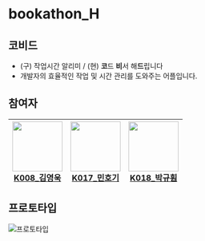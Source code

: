 # bookathon_H

## 코비드

- (구) 작업시간 알리미 / (현) **코**드 **비**서 해**드**립니다
- 개발자의 효율적인 작업 및 시간 관리를 도와주는 어플입니다.

## 참여자

| <a href="https://github.com/kldaji"><img src="https://avatars.githubusercontent.com/u/78070388?v=4" width=100/><br><center>K008_김영욱</center></a> | <a href="https://github.com/uzucode"><img src="https://avatars.githubusercontent.com/u/86262602?v=4" width=100/><br> <center>K017_민호기</center></a> | <a href="https://github.com/svclaw2000"><img src="https://avatars.githubusercontent.com/u/46339857?v=4" width=100/><br><center>K018_박규훤</center></a> |
| ---------------------------------------------------------------------------------------------------------------------------------------------- | ------------------------------------------------------------------------------------------------------------------------------------------------- | ---------------------------------------------------------------------------------------------------------------------------------------------------------- |

## 프로토타입

![프로토타입](https://i.imgur.com/amEW6u5.gif)
